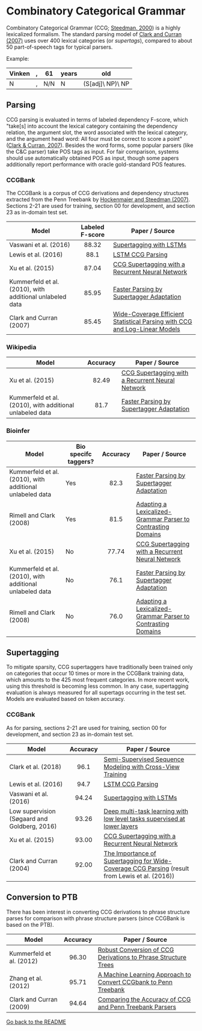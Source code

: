 # Combinatory Categorical Grammar

Combinatory Categorical Grammar (CCG; [Steedman, 2000](http://www.citeulike.org/group/14833/article/8971002)) is a
highly lexicalized formalism. The standard parsing model of [Clark and Curran (2007)](https://www.mitpressjournals.org/doi/abs/10.1162/coli.2007.33.4.493)
uses over 400 lexical categories (or _supertags_), compared to about 50 part-of-speech tags for typical parsers.

Example:

| Vinken | , | 61 | years | old |
| --- | ---| --- | --- | --- |
| N| , | N/N | N | (S[adj]\ NP)\ NP |

## Parsing

CCG parsing is evaluated in terms of labeled dependency F-score, which "take\[s\] into account the lexical category containing the dependency relation, the argument slot, the word associated with the lexical category, and the argument head word: All four must be correct to score a point" ([Clark & Curran, 2007](https://doi.org/10.1162/coli.2007.33.4.493)).
Besides the word forms, some popular parsers (like the C&C parser) take POS tags as input. For fair comparison, systems should use automatically obtained POS as input, though some papers additionally report performance with oracle gold-standard POS features.

### CCGBank

The CCGBank is a corpus of CCG derivations and dependency structures extracted from the Penn Treebank by
[Hockenmaier and Steedman (2007)](http://www.aclweb.org/anthology/J07-3004). Sections 2-21 are used for training,
section 00 for development, and section 23 as in-domain test set.

| Model           | Labeled F-score |  Paper / Source |
| ------------- | :-----:| --- |
| Vaswani et al. (2016) | 88.32 | [Supertagging with LSTMs](https://aclweb.org/anthology/N/N16/N16-1027.pdf) |
| Lewis et al. (2016) | 88.1 | [LSTM CCG Parsing](https://aclweb.org/anthology/N/N16/N16-1026.pdf) |
| Xu et al. (2015) | 87.04 | [CCG Supertagging with a Recurrent Neural Network](http://www.aclweb.org/anthology/P15-2041) |
| Kummerfeld et al. (2010), with additional unlabeled data | 85.95 | [Faster Parsing by Supertagger Adaptation](https://www.aclweb.org/anthology/papers/P/P10/P10-1036/) |
| Clark and Curran (2007) | 85.45 | [Wide-Coverage Efficient Statistical Parsing with CCG and Log-Linear Models](https://www.aclweb.org/anthology/J07-4004) |

### Wikipedia

| Model           | Accuracy |  Paper / Source |
| ------------- | :-----:| --- |
| Xu et al. (2015) | 82.49 | [CCG Supertagging with a Recurrent Neural Network](http://www.aclweb.org/anthology/P15-2041) |
| Kummerfeld et al. (2010), with additional unlabeled data | 81.7 | [Faster Parsing by Supertagger Adaptation](https://www.aclweb.org/anthology/papers/P/P10/P10-1036/) |

### Bioinfer

| Model         | Bio specifc taggers? | Accuracy |  Paper / Source |
| ------------- | -------------------- | :-------:| --- |
| Kummerfeld et al. (2010), with additional unlabeled data | Yes | 82.3 | [Faster Parsing by Supertagger Adaptation](https://www.aclweb.org/anthology/papers/P/P10/P10-1036/) |
| Rimell and Clark (2008) | Yes | 81.5 | [Adapting a Lexicalized-Grammar Parser to Contrasting Domains](https://aclweb.org/anthology/papers/D/D08/D08-1050/) |
| Xu et al. (2015) | No | 77.74 | [CCG Supertagging with a Recurrent Neural Network](http://www.aclweb.org/anthology/P15-2041) |
| Kummerfeld et al. (2010), with additional unlabeled data | No | 76.1 | [Faster Parsing by Supertagger Adaptation](https://www.aclweb.org/anthology/papers/P/P10/P10-1036/) |
| Rimell and Clark (2008) | No | 76.0 | [Adapting a Lexicalized-Grammar Parser to Contrasting Domains](https://aclweb.org/anthology/papers/D/D08/D08-1050/) |

## Supertagging

To mitigate sparsity, CCG supertaggers have traditionally been trained only on categories that occur 10 times or more in the CCGBank training data, which amounts to the 425 most frequent categories. In more recent work, using this threshold is becoming less common. In any case, supertagging evaluation is always measured for all supertags occurring in the test set. Models are evaluated based on token accuracy.

### CCGBank

As for parsing, sections 2-21 are used for training, section 00 for development, and section 23 as in-domain test set.

| Model           | Accuracy |  Paper / Source |
| ------------- | :-----:| --- |
| Clark et al. (2018) | 96.1 | [Semi-Supervised Sequence Modeling with Cross-View Training](https://arxiv.org/abs/1809.08370) |
| Lewis et al. (2016) | 94.7 | [LSTM CCG Parsing](https://aclweb.org/anthology/N/N16/N16-1026.pdf) |
| Vaswani et al. (2016) | 94.24 | [Supertagging with LSTMs](https://aclweb.org/anthology/N/N16/N16-1027.pdf) |
| Low supervision (Søgaard and Goldberg, 2016) | 93.26 | [Deep multi-task learning with low level tasks supervised at lower layers](http://anthology.aclweb.org/P16-2038) |
| Xu et al. (2015) | 93.00 | [CCG Supertagging with a Recurrent Neural Network](http://www.aclweb.org/anthology/P15-2041) |
| Clark and Curran (2004) | 92.00 | [The Importance of Supertagging for Wide-Coverage CCG Parsing](https://aclweb.org/anthology/papers/C/C04/C04-1041/) (result from Lewis et al. (2016)) |

## Conversion to PTB

There has been interest in converting CCG derivations to phrase structure parses for comparison with phrase structure parsers (since CCGBank is based on the PTB).

| Model           | Accuracy |  Paper / Source |
| ------------- | :-----:| --- |
| Kummerfeld et al. (2012) | 96.30 | [Robust Conversion of CCG Derivations to Phrase Structure Trees](https://www.aclweb.org/anthology/P12-2021) |
| Zhang et al. (2012) | 95.71 | [A Machine Learning Approach to Convert CCGbank to Penn Treebank](https://www.aclweb.org/anthology/C12-3067)
| Clark and Curran (2009) | 94.64 | [Comparing the Accuracy of CCG and Penn Treebank Parsers](https://aclweb.org/anthology/papers/P/P09/P09-2014/) |

[Go back to the README](../README.md)
